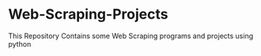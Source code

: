 # Web-Scraping-Projects
This Repository Contains some Web Scraping programs and projects using python

